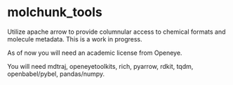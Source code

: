 # molchunk_tools
Utilize apache arrow to provide columnular access to chemical formats and molecule metadata.
This is a work in progress.

As of now you will need an academic license from Openeye.

You will need mdtraj, openeyetoolkits, rich, pyarrow, rdkit, tqdm, openbabel/pybel, pandas/numpy. 
